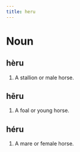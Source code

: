 ```yaml
---
title: heru
---
```


# Noun

## hèru

1. A stallion or male horse.

## hēru

1. A foal or young horse.

## héru

1. A mare or female horse.
